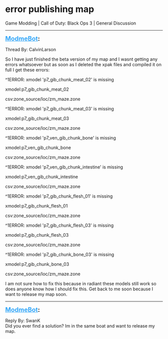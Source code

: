 # error publishing map
Game Modding | Call of Duty: Black Ops 3 | General Discussion

---
<strong style="font-size: 1.4em;"><span style="text-decoration: underline;text-decoration-color: #34a7f9;"><span style="color:#34a7f9;">ModmeBot</span></span>:</strong>

<p>Thread By: CalvinLarson<br /><p style="text-align:left;">So I have just finished the beta version of my map and I wasnt getting any errors whatsoever but as soon as I deleted the xpak files and compiled it on full I get these errors:</p><p style="text-align:left;"></p><p style="text-align:left;">^1ERROR: xmodel &#39;p7_gib_chunk_meat_02&#39; is missing</p><p style="text-align:left;"></p><p style="text-align:left;">xmodel:p7_gib_chunk_meat_02</p><p style="text-align:left;">csv:zone_source/loc/zm_maze.zone</p><p style="text-align:left;">^1ERROR: xmodel &#39;p7_gib_chunk_meat_03&#39; is missing</p><p style="text-align:left;">xmodel:p7_gib_chunk_meat_03</p><p style="text-align:left;">csv:zone_source/loc/zm_maze.zone</p><p style="text-align:left;">^1ERROR: xmodel &#39;p7_ven_gib_chunk_bone&#39; is missing</p><p style="text-align:left;">xmodel:p7_ven_gib_chunk_bone</p><p style="text-align:left;">csv:zone_source/loc/zm_maze.zone</p><p style="text-align:left;">^1ERROR: xmodel &#39;p7_ven_gib_chunk_intestine&#39; is missing</p><p style="text-align:left;">xmodel:p7_ven_gib_chunk_intestine</p><p style="text-align:left;">csv:zone_source/loc/zm_maze.zone</p><p style="text-align:left;"></p><p style="text-align:left;">^1ERROR: xmodel &#39;p7_gib_chunk_flesh_01&#39; is missing</p><p style="text-align:left;">xmodel:p7_gib_chunk_flesh_01</p><p style="text-align:left;">csv:zone_source/loc/zm_maze.zone</p><p style="text-align:left;">^1ERROR: xmodel &#39;p7_gib_chunk_flesh_03&#39; is missing</p><p style="text-align:left;">xmodel:p7_gib_chunk_flesh_03</p><p style="text-align:left;">csv:zone_source/loc/zm_maze.zone</p><p style="text-align:left;">^1ERROR: xmodel &#39;p7_gib_chunk_bone_03&#39; is missing</p><p style="text-align:left;">xmodel:p7_gib_chunk_bone_03</p><p style="text-align:left;">csv:zone_source/loc/zm_maze.zone</p><p style="text-align:left;"></p><p style="text-align:left;">I am not sure how to fix this because in radiant these models still work so does anyone know how I should fix this. Get back to me soon because I want to release my map soon.</p></p>

---
<strong style="font-size: 1.4em;"><span style="text-decoration: underline;text-decoration-color: #34a7f9;"><span style="color:#34a7f9;">ModmeBot</span></span>:</strong>

<p>Reply By: SwanK<br />Did you ever find a solution? Im in the same boat and want to release my map.</p>
